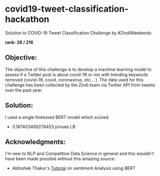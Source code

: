 # covid19-tweet-classification-hackathon

Solution to COVID-19 Tweet Classification Challenge by #ZindiWeekendz

**rank: 28 / 216**

## Objective:
The objective of this challenge is to develop a machine learning model to assess if a Twitter post is about covid-19 or not with trending keywords removed (covid-19, covid, coronavirus, etc... ) .The data used for this challenge has been collected by the Zindi team via Twitter API from tweets over the past year.

## Solution:
I used a single finetuned BERT model which scored:
  - 0.187403469278453 private LB
  
## Acknowledgments:
I'm new to NLP and Competitive Data Science in general and this wouldn't have been made possible without this amazing source:
  -  Abhishek Thakur's [Tutorial](https://www.youtube.com/watch?v=hinZO--TEk4&t=3852s) on sentiment Analysis using BERT 
